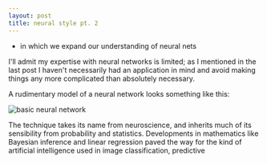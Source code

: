 ```yaml
---
layout: post
title: neural style pt. 2
---
```


* in which we expand our understanding of neural nets

I'll admit my expertise with neural networks is limited; as I mentioned in the last post I haven't necessarily had an application in mind and avoid making things any more complicated than absolutely necessary.

A rudimentary model of a neural network looks something like this:

![basic neural network](<url>)

The technique takes its name from neuroscience, and inherits much of its sensibility from probability and statistics. Developments in mathematics like Bayesian inference and linear regression paved the way for the kind of artificial intelligence used in image classification, predictive 
